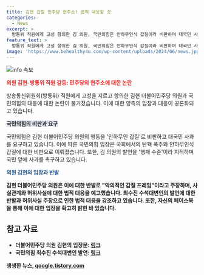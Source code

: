 ```yaml
---
title: 김현 갑질 민주당 현주소! 법적 대응할 것
categories:
  - News
excerpt: >
  방통위 직원에게 고성 항의한 김 의원, 국민의힘은 안하무인식 갑질이라 비판하며 대국민 사과를 요구. 민주당 측은 이를 악의적인 논평이라고 반박하고 법적 대응 예고. 과거의 민주당 공언과 현재의 행태에 대한 비판도 이어지며 국민들로부터 사죄를 요구하는데까지 이어지고 있음을 지적.
feature_text: >
  방통위 직원에게 고성 항의한 김 의원, 국민의힘은 안하무인식 갑질이라 비판하며 대국민 사과를 요구. 민주당 측은 이를 악의적인 논평이라고 반박하고 법적 대응 예고. 과거의 민주당 공언과 현재의 행태에 대한 비판도 이어지며 국민들로부터 사죄를 요구하는데까지 이어지고 있음을 지적.
image: 'https://www.behealthy4u.com/wp-content/uploads/2024/06/news.jpg'
---
```


<p><img src="https://www.behealthy4u.com/wp-content/uploads/2024/06/news.jpg" alt="info 속보" /></p>

<p><b><span style="color: #ee2323;">의원 김현-방통위 직원 갈등: 민주당의 현주소에 대한 논란</span></b></p>

<p>방송통신위원회(방통위) 직원에게 고성을 지르고 항의한 김현 더불어민주당 의원과 국민의힘의 대응에 대한 논란이 불거졌습니다. 이에 대한 양측의 입장과 대응이 공론화되고 있습니다.</p>

<p><b><span style="background-color: #21538527;">국민의힘의 비판과 요구</span></b></p>

<p>국민의힘은 김현 더불어민주당 의원의 행동을 '안하무인 갑질'로 비판하고 대국민 사과를 요구하고 있습니다. 이에 따른 국민의힘 입장은 국회에서의 탄핵 폭주와 안하무인식 갑질에 대한 비판으로 이뤄졌습니다. 또한, 김 의원의 발언을 '행패 수준'이라 지적하며 국민 앞에 사과를 촉구하고 있습니다.</p>

<p><b><span style="color: #1a5490;">의원 김현의 입장과 반발</span><b></p>

<p>김현 더불어민주당 의원은 이에 대한 반발로 "악의적인 갑질 프레임"이라고 주장하며, 사실관계와 허위사실에 대한 법적 대응을 예고했습니다. 최수진 수석대변인의 발언에 대한 반발과 허위사실 주장으로 인한 법적 대응을 강조하고 있습니다. 또한, 자신의 페이스북을 통해 이에 대한 입장을 확고히 밝힌 바 있습니다.</p>

<h2 data-ke-size="size26">참고 자료</h2>

<ul>
    <li>더불어민주당 의원 김현의 입장문: <a href="https://www.examplelink1.com">링크</a></li>
    <li>국민의힘 최수진 수석대변인 발언: <a href="https://www.examplelink2.com">링크</a></li>
</ul> 

<p data-ke-size="size16"></p>
생생한 뉴스, <a href="https://qoogle.tistory.com" rel="dofollow">qoogle.tistory.com</a>


